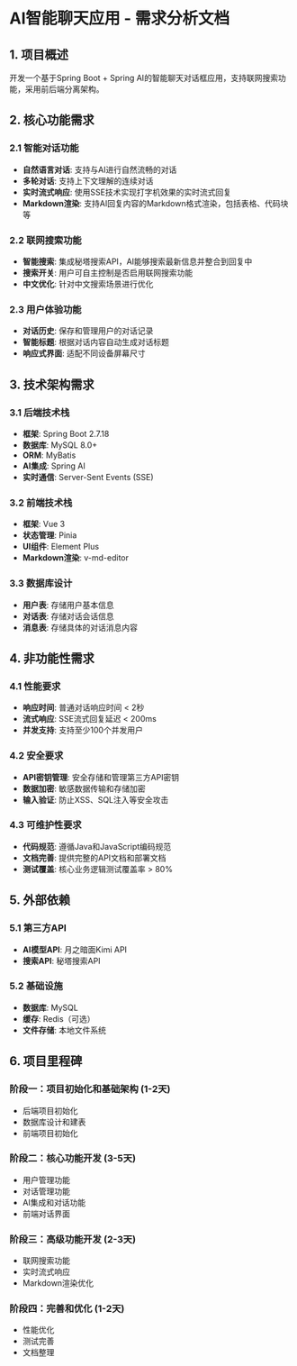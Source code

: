 # AI智能聊天应用 - 需求分析文档

## 1. 项目概述

开发一个基于Spring Boot + Spring AI的智能聊天对话框应用，支持联网搜索功能，采用前后端分离架构。

## 2. 核心功能需求

### 2.1 智能对话功能
- **自然语言对话**: 支持与AI进行自然流畅的对话
- **多轮对话**: 支持上下文理解的连续对话
- **实时流式响应**: 使用SSE技术实现打字机效果的实时流式回复
- **Markdown渲染**: 支持AI回复内容的Markdown格式渲染，包括表格、代码块等

### 2.2 联网搜索功能
- **智能搜索**: 集成秘塔搜索API，AI能够搜索最新信息并整合到回复中
- **搜索开关**: 用户可自主控制是否启用联网搜索功能
- **中文优化**: 针对中文搜索场景进行优化

### 2.3 用户体验功能
- **对话历史**: 保存和管理用户的对话记录
- **智能标题**: 根据对话内容自动生成对话标题
- **响应式界面**: 适配不同设备屏幕尺寸

## 3. 技术架构需求

### 3.1 后端技术栈
- **框架**: Spring Boot 2.7.18
- **数据库**: MySQL 8.0+
- **ORM**: MyBatis
- **AI集成**: Spring AI
- **实时通信**: Server-Sent Events (SSE)

### 3.2 前端技术栈
- **框架**: Vue 3
- **状态管理**: Pinia
- **UI组件**: Element Plus
- **Markdown渲染**: v-md-editor

### 3.3 数据库设计
- **用户表**: 存储用户基本信息
- **对话表**: 存储对话会话信息
- **消息表**: 存储具体的对话消息内容

## 4. 非功能性需求

### 4.1 性能要求
- **响应时间**: 普通对话响应时间 < 2秒
- **流式响应**: SSE流式回复延迟 < 200ms
- **并发支持**: 支持至少100个并发用户

### 4.2 安全要求
- **API密钥管理**: 安全存储和管理第三方API密钥
- **数据加密**: 敏感数据传输和存储加密
- **输入验证**: 防止XSS、SQL注入等安全攻击

### 4.3 可维护性要求
- **代码规范**: 遵循Java和JavaScript编码规范
- **文档完善**: 提供完整的API文档和部署文档
- **测试覆盖**: 核心业务逻辑测试覆盖率 > 80%

## 5. 外部依赖

### 5.1 第三方API
- **AI模型API**: 月之暗面Kimi API
- **搜索API**: 秘塔搜索API

### 5.2 基础设施
- **数据库**: MySQL
- **缓存**: Redis（可选）
- **文件存储**: 本地文件系统

## 6. 项目里程碑

### 阶段一：项目初始化和基础架构 (1-2天)
- 后端项目初始化
- 数据库设计和建表
- 前端项目初始化

### 阶段二：核心功能开发 (3-5天)
- 用户管理功能
- 对话管理功能
- AI集成和对话功能
- 前端对话界面

### 阶段三：高级功能开发 (2-3天)
- 联网搜索功能
- 实时流式响应
- Markdown渲染优化

### 阶段四：完善和优化 (1-2天)
- 性能优化
- 测试完善
- 文档整理